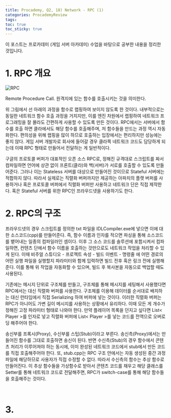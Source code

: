```yaml
---
title: Procademy, Q2, 18) Network - RPC (1)
categories: ProcademyReview
tags: 
toc: true
toc_sticky: true
---
```


이 포스트는 프로카데미 (게임 서버 아카데미) 수업을 바탕으로 공부한 내용을 정리한 것입니다. 

# **1. RPC 개요**

![RPC](https://github.com/chw-owo/chw-owo.github.io/assets/96677719/8de752d6-49ff-478f-a581-624e2857707a)

Remote Procedure Call. 원격지에 있는 함수를 호출시키는 것을 의미한다. 

위 그림에서 선 아래의 과정을 함수로 랩핑하여 보이지 않도록 한 것이다. 내부적으로는 동일한 네트워크 함수 호출 과정을 거치지만, 이를 엔진 차원에서 랩핑하여 네트워크 프로그래밍을 잘 몰라도 간편하게 사용할 수 있도록 만든 것이다. RPC에서는 서버에서 함수를 호출 하면 클라에서도 해당 함수를 호출해주며, 저 함수들을 만드는 과정 역시 자동화한다. 편의성을 위해 랩핑을 많이 하므로 호출하는 입장에서는 편리하지만 성능에는 좋지 않다. 게임 서버 개발자로 회사에 들어갈 경우 클라쪽 네트워크 코드도 담당하게 되는데 이때 RPC 형태로 만들어서 전달하는 게 일반적이다. 

구글의 프로토콜 버퍼가 대표적인 오픈 소스 RPC로, 정해진 규격대로 스크립트를 짜서 컴파일하면 언어에 상관 없이 프론트(클라)와 백(서버)가 서로를 호출할 수 있도록 만들어준다. 그러나 이는 Stateless 서버를 대상으로 만들어진 것이므로 Stateful 서버에는 적합하지 않다. 따라서 실제로는 직렬화 버퍼까지만 제공하는 아파치의 플랫 버퍼를 사용하거나 혹은 프로토콜 버퍼에서 직렬화 버퍼만 사용하고 네트워크 단은 직접 제작한다. 혹은 Stateful 서버를 위한 RPC인 프라우드넷을 사용하기도 한다. 


# **2. RPC의 구조**

프라우드넷의 경우 스크립트를 정의한 txt 파일을 IDLCompiler.exe에 넣으면 이에 대한 소스코드(cpp)를 만들어준다. 즉, 함수 이름과 인자를 적으면 파싱을 통해 소스코드를 뱉어내는 일종의 컴파일러인 셈이다. 이후 그 소스 코드를 솔루션에 포함시켜서 컴파일하면, 컨텐츠 단에서 함수 이름을 호출하는 것만으로도 네트워크 작업을 처리할 수 있게 된다. 이때 비주얼 스튜디오 - 프로젝트 속성 - 빌드 이벤트 - 명령줄 에 어떤 경로의 어떤 실행 파일을 실행할지 파라미터와 함께 입력하면 빌드 전후 혹은 링크 전에 실행해준다. 이를 통해 위 작업을 자동화할 수 있으며, 빌드 후 복사본을 자동으로 백업할 때도 사용된다. 

기존에는 메시지 단위로 구조체를 만들고, 구조체를 통해 메시지를 세팅해서 사용했다면 RPC에서는 대신 직렬화 버퍼를 사용한다. 구조체를 이용해 데이터를 순서대로 배치하는 대신 런타임에서 직접 Serializing 하여 버퍼에 넣는 것이다. 이러한 직렬화 버퍼는 RPC가 아니어도 가변 길이 메시지를 사용하는 상황에서 유리하다. 이때 모든 게 개수가 정해진 고정 파라미터 형태로 나와야 한다. 만약 플레이어 목록을 던지고 싶다면 List< Player >를 인자로 넣고 직렬화 버퍼에 List< Player >를 넣는 코드를 전역으로 오버로딩 해주어야 한다. 

송신부를 프록시(Proxy), 수신부를 스텁(Stub)이라고 부른다. 송신측(Proxy)에서는 만들어진 함수를 그대로 호출하면 송신이 된다. 반면 수신측(Stub)의 경우 함수에서 콘텐츠 처리가 이루어져야 하는 동시에, 이미 완성된 네트워크 코드에서 stub에서 만든 코드를 직접 호출해주어야 한다. 또, stub.cpp는 RPC 구조 안에서는 자동 생성된 중간 과정 파일에 해당하므로 사용자가 직접 수정할 수 없다. 따라서 수신측의 함수는 추상 함수로 만들어진다. 이 추상 함수들을 가상함수로 받아서 콘텐츠 코드를 채우고 해당 클래스를 Setter를 통해 네트워크 코드로 전달해주면, RPC가 switch-case를 통해 해당 함수들을 호출해주는 것이다. 

<br/>

# **3.**


